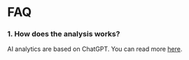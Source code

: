 # FAQ

### 1. How does the analysis works?
 AI analytics are based on ChatGPT. You can read more [here](https://github.com/CreSh-Creativity-Share/.github/blob/main/profile/ai_analysis.md).
